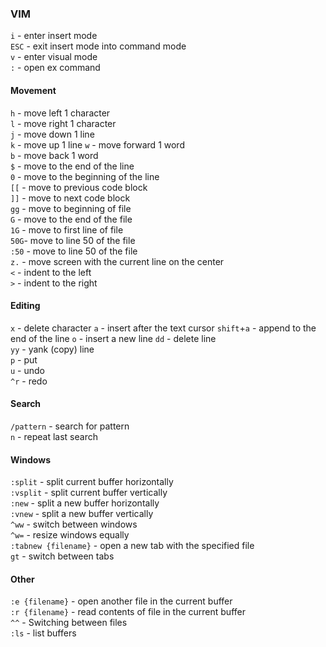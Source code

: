 ### VIM

`i` - enter insert mode  
`ESC` - exit insert mode into command mode  
`v` - enter visual mode  
`:` - open ex command  


#### Movement
`h` - move left 1 character  
`l` - move right 1 character  
`j` - move down 1 line  
`k` - move up 1 line 
`w` - move forward 1 word  
`b` - move back 1 word  
`$` - move to the end of the line  
`0` - move to the beginning of the line  
`[[` - move to previous code block  
`]]` - move to next code block  
`gg` - move to beginning of file  
`G` - move to the end of the file  
`1G` - move to first line of file  
`50G`- move to line 50 of the file  
`:50` - move to line 50 of the file  
`z.` - move screen with the current line on the center  
`<` - indent to the left  
`>` - indent to the right  


#### Editing
`x` - delete character
`a` - insert after the text cursor
`shift`+`a` - append to the end of the line
`o` - insert a new line
`dd` - delete line  
`yy` - yank (copy) line  
`p` - put  
`u` - undo  
`^r` - redo  


#### Search
`/pattern` - search for pattern  
`n` - repeat last search  


#### Windows
`:split` - split current buffer horizontally  
`:vsplit` - split current buffer vertically  
`:new` - split a new buffer horizontally  
`:vnew` - split a new buffer vertically  
`^ww` - switch between windows  
`^w=` - resize windows equally  
`:tabnew {filename}` - open a new tab with the specified file  
`gt` - switch between tabs  


#### Other
`:e {filename}` - open another file in the current buffer  
`:r {filename}` - read contents of file in the current buffer  
`^^` - Switching between files  
`:ls` - list buffers  

